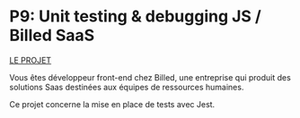 # P9: Unit testing & debugging JS / Billed SaaS

[LE PROJET](https://github.com/Peanuts-83/ThomasRanque_9_24022022)

Vous êtes développeur front-end chez Billed, une entreprise qui produit des solutions Saas destinées aux équipes de ressources humaines.

Ce projet concerne la mise en place de tests avec Jest.